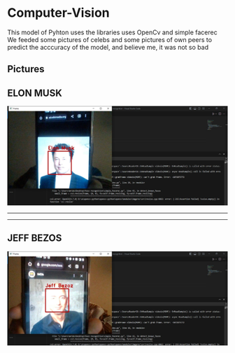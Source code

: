 # Computer-Vision
This model of Pyhton uses the libraries uses OpenCv and simple facerec
We feeded some pictures of celebs and some pictures of own peers to predict the acccuracy of the model, and believe me, it was not so bad

## Pictures
<h2>ELON MUSK</h2>
<img src = "https://github.com/Spinachboul/Computer-Vision/blob/main/elon%20musk%20photo.jpeg">

<hr><hr>
<h2> JEFF BEZOS</h2>
<img src = "https://github.com/Spinachboul/Computer-Vision/blob/main/jeff%20bezos%20photo.jpeg">
